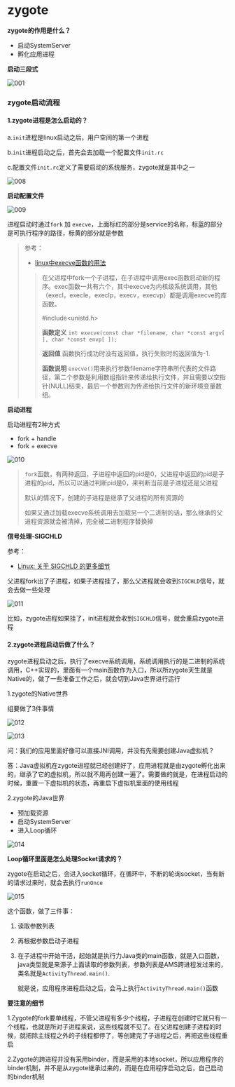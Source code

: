 # zygote

**zygote的作用是什么？**

+ 启动SystemServer
+ 孵化应用进程

**启动三段式**

![001](https://github.com/winfredzen/Android-Basic/blob/master/Framework/images/001.png)

### zygote启动流程

#### 1.zygote进程是怎么启动的？

a.`init`进程是linux启动之后，用户空间的第一个进程

b.`init`进程启动之后，首先会去加载一个配置文件`init.rc`

c.配置文件`init.rc`定义了需要启动的系统服务，zygote就是其中之一

![008](https://github.com/winfredzen/Android-Basic/blob/master/Framework/images/008.png)

**启动配置文件**

![009](https://github.com/winfredzen/Android-Basic/blob/master/Framework/images/009.png)

进程启动时通过`fork` 加 `execve`，上面标红的部分是service的名称，标蓝的部分是可执行程序的路径，标黄的部分就是参数

> 参考：
>
> + [linux中execve函数的用法](https://www.cnblogs.com/jxhd1/p/6706701.html)
>
> > 在父进程中fork一个子进程，在子进程中调用exec函数启动新的程序。exec函数一共有六个，其中execve为内核级系统调用，其他（execl，execle，execlp，execv，execvp）都是调用execve的库函数。
> >
> > \#include<unistd.h>
> >
> > **函数定义** `int execve(const char *filename, char *const argv[ ], char *const envp[ ]);`
> >
> > **返回值** 函数执行成功时没有返回值，执行失败时的返回值为-1.
> >
> > **函数说明** `execve()`用来执行参数filename字符串所代表的文件路径，第二个参数是利用数组指针来传递给执行文件，并且需要以空指针(NULL)结束，最后一个参数则为传递给执行文件的新环境变量数组。



**启动进程**

启动进程有2种方式

+ fork + handle
+ fork + execve

![010](https://github.com/winfredzen/Android-Basic/blob/master/Framework/images/010.png)

> `fork`函数，有两种返回，子进程中返回的pid是0，父进程中返回的pid是子进程的pid，所以可以通过判断pid是0，来判断当前是子进程还是父进程
>
> 默认的情况下，创建的子进程是继承了父进程的所有资源的
>
> 如果又通过加载execve系统调用去加载另一个二进制的话，那么继承的父进程资源就会被清掉，完全被二进制程序替换掉



**信号处理-SIGCHLD**

参考：

+ [Linux: 关于 SIGCHLD 的更多细节](https://segmentfault.com/a/1190000015060304)

父进程fork出了子进程，如果子进程挂了，那么父进程就会收到`SIGCHLD`信号，就会去做一些处理

![011](https://github.com/winfredzen/Android-Basic/blob/master/Framework/images/011.png)

比如，zygote进程如果挂了，init进程就会收到`SIGCHLD`信号，就会重启zygote进程



#### 2.zygote进程启动后做了什么？

zygote进程启动之后，执行了execve系统调用，系统调用执行的是二进制的系统调用，C++实现的，里面有一个main函数作为入口，所以所zygote天生就是Native的，做了一些准备工作之后，就会切到Java世界进行运行

1.zygote的Native世界

组要做了3件事情

![012](https://github.com/winfredzen/Android-Basic/blob/master/Framework/images/012.png)

![013](https://github.com/winfredzen/Android-Basic/blob/master/Framework/images/013.png)

问：我们的应用里面好像可以直接JNI调用，并没有先需要创建Java虚拟机？

答：Java虚拟机在zygote进程就已经创建好了，应用进程就是由zygote孵化出来的，继承了它的虚拟机，所以就不用再创建一遍了。需要做的就是，在进程启动的时候，重置一下虚拟机的状态，再重启下虚拟机里面的使用线程



2.zygote的Java世界

+ 预加载资源
+ 启动SystemServer
+ 进入Loop循环

![014](https://github.com/winfredzen/Android-Basic/blob/master/Framework/images/014.png)



**Loop循环里面是怎么处理Socket请求的？**

zygote在启动之后，会进入socket循环，在循环中，不断的轮询socket，当有新的请求过来时，就会去执行`runOnce`

![015](https://github.com/winfredzen/Android-Basic/blob/master/Framework/images/015.png)

这个函数，做了三件事：

1. 读取参数列表

2. 再根据参数启动子进程

3. 在子进程中开始干活，起始就是执行力Java类的main函数，就是入口函数，java类型就是来源子上面读取的参数列表，参数列表是AMS跨进程发过来的，类名就是`ActivityThread.main()`.

   就是说，应用程序进程启动之后，会马上执行`ActivityThread.main()`函数



**要注意的细节**

1.Zygote的fork要单线程，不管父进程有多少个线程，子进程在创建时它就只有一个线程，也就是所对子进程来说，这些线程就不见了。在父进程创建子进程的时候，就把除主线程之外的子线程都停了，等创建完了子进程之后，再把这些线程重启

2.Zygote的跨进程并没有采用binder，而是采用的本地socket，所以应用程序的binder机制，并不是从zygote继承过来的，而是在应用程序启动之后，自己启动的binder机制



















